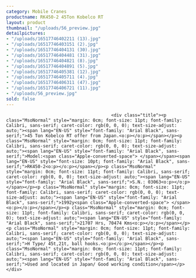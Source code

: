 ```yaml
---
category: Mobile Cranes
productname: RK450-2 45Ton Kobelco RT
layout: product
thumbnail: "/uploads/56_preview.jpg"
detailpictures:
- "/uploads/16517746402211 (13).jpg"
- "/uploads/16517746403151 (2).jpg"
- "/uploads/16517746404131 (30).jpg"
- "/uploads/16517746404481 (31).jpg"
- "/uploads/16517746404821 (8).jpg"
- "/uploads/16517746404891 (5).jpg"
- "/uploads/16517746405381 (12).jpg"
- "/uploads/16517746405711 (4).jpg"
- "/uploads/16517746406311 (47).jpg"
- "/uploads/16517746406721 (11).jpg"
- "/uploads/56_preview.jpg"
sold: false
---
```


                                            <div class="title"><p class="MsoNormal" style="margin: 0cm; font-size: 11pt; font-family: Calibri, sans-serif; caret-color: rgb(0, 0, 0); text-size-adjust: auto;"><span lang="EN-US" style="font-family: "Arial Black", sans-serif;">45 Ton Kobelco RT offer from Japan.<o:p></o:p></span></p><p class="MsoNormal" style="margin: 0cm; font-size: 11pt; font-family: Calibri, sans-serif; caret-color: rgb(0, 0, 0); text-size-adjust: auto;"><span lang="EN-US" style="font-family: "Arial Black", sans-serif;">Model:<span class="Apple-converted-space"> </span></span><span lang="EN-US" style="font-size: 10pt; font-family: "Arial Black", sans-serif;">RK450-2<o:p></o:p></span></p><p class="MsoNormal" style="margin: 0cm; font-size: 11pt; font-family: Calibri, sans-serif; caret-color: rgb(0, 0, 0); text-size-adjust: auto;"><span lang="EN-US" style="font-family: "Arial Black", sans-serif;">S.N.: 03063<o:p></o:p></span></p><p class="MsoNormal" style="margin: 0cm; font-size: 11pt; font-family: Calibri, sans-serif; caret-color: rgb(0, 0, 0); text-size-adjust: auto;"><span lang="EN-US" style="font-family: "Arial Black", sans-serif;">1992y<span class="Apple-converted-space"> </span><o:p></o:p></span></p><p class="MsoNormal" style="margin: 0cm; font-size: 11pt; font-family: Calibri, sans-serif; caret-color: rgb(0, 0, 0); text-size-adjust: auto;"><span lang="EN-US" style="font-family: "Arial Black", sans-serif;">21707 Hrs, 70474 Kms<o:p></o:p></span></p><p class="MsoNormal" style="margin: 0cm; font-size: 11pt; font-family: Calibri, sans-serif; caret-color: rgb(0, 0, 0); text-size-adjust: auto;"><span lang="EN-US" style="font-family: "Arial Black", sans-serif;">H Type/ 45t,21t, ball hooks.<o:p></o:p></span></p><p class="MsoNormal" style="margin: 0cm; font-size: 11pt; font-family: Calibri, sans-serif; caret-color: rgb(0, 0, 0); text-size-adjust: auto;"><span lang="EN-US" style="font-family: "Arial Black", sans-serif;">Used and located in Japan/ Good working condition</span></p></div>

